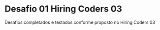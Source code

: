 # Desafio 01 Hiring Coders 03

Desafios completados e testados conforme proposto no Hiring Coders 03